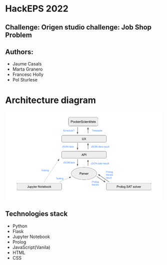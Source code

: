 # HackEPS 2022

## Challenge: Origen studio challenge: Job Shop Problem

## Authors:

* Jaume Casals 
* Marta Granero
* Francesc Holly
* Pol Sturlese

# Architecture diagram

![plot diagram](./architecture-project.png)

## Technologies stack

* Python
* Flask
* Jupyter Notebook
* Prolog
* JavaScript(Vanila)
* HTML
* CSS

